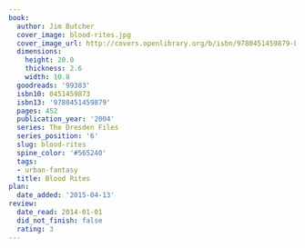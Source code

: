 ```yaml
---
book:
  author: Jim Butcher
  cover_image: blood-rites.jpg
  cover_image_url: http://covers.openlibrary.org/b/isbn/9780451459879-L.jpg
  dimensions:
    height: 20.0
    thickness: 2.6
    width: 10.8
  goodreads: '99383'
  isbn10: 0451459873
  isbn13: '9780451459879'
  pages: 452
  publication_year: '2004'
  series: The Dresden Files
  series_position: '6'
  slug: blood-rites
  spine_color: '#565240'
  tags:
  - urban-fantasy
  title: Blood Rites
plan:
  date_added: '2015-04-13'
review:
  date_read: 2014-01-01
  did_not_finish: false
  rating: 3
---
```

